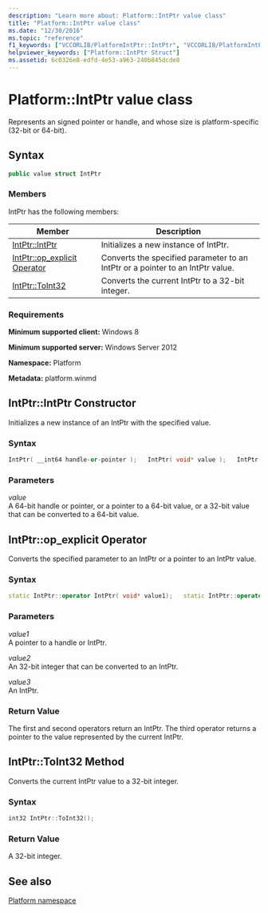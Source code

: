 ```yaml
---
description: "Learn more about: Platform::IntPtr value class"
title: "Platform::IntPtr value class"
ms.date: "12/30/2016"
ms.topic: "reference"
f1_keywords: ["VCCORLIB/PlatformIntPtr::IntPtr", "VCCORLIB/PlatformIntPtr::op_explicit Operator", "VCCORLIB/PlatformIntPtr::ToInt32"]
helpviewer_keywords: ["Platform::IntPtr Struct"]
ms.assetid: 6c0326e8-edfd-4e53-a963-240b845dcde8
---
```

# Platform::IntPtr value class

Represents an signed pointer or handle, and whose size is platform-specific (32-bit or 64-bit).

## Syntax

```cpp
public value struct IntPtr
```

### Members

IntPtr has the following members:

|Member|Description|
|------------|-----------------|
|[IntPtr::IntPtr](#ctor)|Initializes a new instance of IntPtr.|
|[IntPtr::op_explicit Operator](#op-explicit)|Converts the specified parameter to an IntPtr or a pointer to an IntPtr value.|
|[IntPtr::ToInt32](#toint32)|Converts the current IntPtr to a 32-bit integer.|

### Requirements

**Minimum supported client:** Windows 8

**Minimum supported server:** Windows Server 2012

**Namespace:** Platform

**Metadata:** platform.winmd

## <a name="ctor"> </a> IntPtr::IntPtr Constructor

Initializes a new instance of an IntPtr with the specified value.

### Syntax

```cpp
IntPtr( __int64 handle-or-pointer );   IntPtr( void* value );   IntPtr( int 32-bit_value );
```

### Parameters

*value*<br/>
A 64-bit handle or pointer, or a pointer to a 64-bit value, or a 32-bit value that can be converted to a 64-bit value.

## <a name="op-explicit"> </a> IntPtr::op_explicit Operator

Converts the specified parameter to an IntPtr or a pointer to an IntPtr value.

### Syntax

```cpp
static IntPtr::operator IntPtr( void* value1);   static IntPtr::operator IntPtr( int value2);   static IntPtr::operator void*( IntPtr value3 );
```

### Parameters

*value1*<br/>
A pointer to a handle or IntPtr.

*value2*<br/>
An 32-bit integer that can be converted to an IntPtr.

*value3*<br/>
An IntPtr.

### Return Value

The first and second operators return an IntPtr. The third operator returns a pointer to the value represented by the current IntPtr.

## <a name="toint32"> </a> IntPtr::ToInt32 Method

Converts the current IntPtr value to a 32-bit integer.

### Syntax

```cpp
int32 IntPtr::ToInt32();
```

### Return Value

A 32-bit integer.

## See also

[Platform namespace](../cppcx/platform-namespace-c-cx.md)
